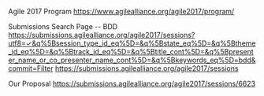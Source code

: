 Agile 2017 Program
https://www.agilealliance.org/agile2017/program/

Submissions Search Page -- BDD
https://submissions.agilealliance.org/agile2017/sessions?utf8=✓&q%5Bsession_type_id_eq%5D=&q%5Bstate_eq%5D=&q%5Btheme_id_eq%5D=&q%5Btrack_id_eq%5D=&q%5Btitle_cont%5D=&q%5Bpresenter_name_or_co_presenter_name_cont%5D=&q%5Bkeywords_eq%5D=bdd&commit=Filter
https://submissions.agilealliance.org/agile2017/sessions


Our Proposal
https://submissions.agilealliance.org/agile2017/sessions/6623


